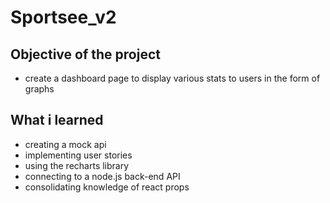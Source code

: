 # Sportsee_v2

## Objective of the project 
- create a dashboard page to display various stats to users in the form of graphs

## What i learned 
- creating a mock api 
- implementing user stories
- using the recharts library
- connecting to a node.js back-end API
- consolidating knowledge of react props
